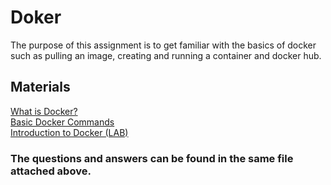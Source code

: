 # Doker
The purpose of this assignment is to get familiar with the basics of docker such as pulling an image, creating and running a container and docker hub.
## Materials
 [What is Docker?](https://learn.hamk.fi/pluginfile.php/551966/mod_resource/content/1/docker_CH3.pdf) <br>
[Basic Docker Commands]() <br>
[Introduction to Docker (LAB)](https://www.cloudskillsboost.google/focuses/1029?catalog_rank=%7B%22rank%22%3A4%2C%22num_filters%22%3A0%2C%22has_search%22%3Atrue%7D&parent=catalog&search_id=12490347)

### The questions and answers can be found in the same file attached above.
